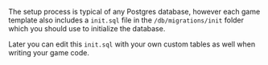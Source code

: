 The setup process is typical of any Postgres database, however each game template also includes a `init.sql` file in the `/db/migrations/init` folder which you should use to initialize the database.

Later you can edit this `init.sql` with your own custom tables as well when writing your game code.
